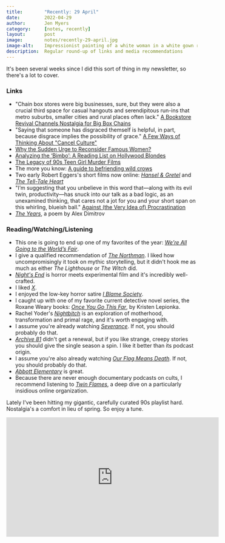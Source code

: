 ```yaml
---
title:        "Recently: 29 April"
date:         2022-04-29
author:       Jen Myers
category:     [notes, recently]
layout:       post
image:        notes/recently-29-april.jpg
image-alt:    Impressionist painting of a white woman in a white gown reading a book while walking down a garden path surrounded by green bushes and yellow flowers
description:  Regular round-up of links and media recommendations
---
```


It's been several weeks since I did this sort of thing in my newsletter, so there's a lot to cover.

### Links

- "Chain box stores were big businesses, sure, but they were also a crucial third space for casual hangouts and serendipitous run-ins that metro suburbs, smaller cities and rural places often lack." [A Bookstore Revival Channels Nostalgia for Big Box Chains](https://www.bloomberg.com/news/features/2022-03-28/bookstores-tap-nostalgia-for-borders-barnes-nobles)
- "Saying that someone has disgraced themself is helpful, in part, because disgrace implies the possibility of grace." [A Few Ways of Thinking About "Cancel Culture"](https://buttondown.email/charliejane/archive/a-few-ways-of-thinking-about-cancel-culture/)
- [Why the Sudden Urge to Reconsider Famous Women?](https://www.nytimes.com/2022/03/31/arts/women-reconsidered-celebrities-90s-noughties.html)
- [Analyzing the ‘Bimbo’: A Reading List on Hollywood Blondes](https://longreads.com/2022/03/31/analyzing-the-bimbo-a-reading-list-on-hollywood-blondes/)
- [The Legacy of 90s Teen Girl Murder Films](https://www.rogerebert.com/features/the-legacy-of-90s-teen-girl-murder-films)
- The more you know: [A guide to befriending wild crows](https://www.avclub.com/crow-friendship-youtube-channel-krari-the-crow-1848686291)
- Two early Robert Eggers's short films now online: [_Hansel & Gretel_](https://www.youtube.com/watch?v=hTOylhcPcoU) and [_The Tell-Tale Heart_](https://www.indiewire.com/2022/04/watch-robert-eggers-short-film-the-tell-tale-heart-1234720459/)
- "I’m suggesting that you unbelieve in this word that—along with its evil twin, productivity—has snuck into our talk as a bad logic, as an unexamined thinking, that cares not a jot for you and your short span on this whirling, blueish ball." [Against (the Very Idea of) Procrastination](https://lithub.com/against-the-very-idea-of-procrastination/)
- [_The Years_](https://www.newyorker.com/magazine/2022/04/25/the-years/amp), a poem by Alex Dimitrov

### Reading/Watching/Listening

- This one is going to end up one of my favorites of the year: [_We’re All Going to the World’s Fair_](https://letterboxd.com/film/were-all-going-to-the-worlds-fair/).
- I give a qualified recommendation of [_The Northman_](https://letterboxd.com/film/the-northman/). I liked how uncompromisingly it took on mythic storytelling, but it didn't hook me as much as either _The Lighthouse_ or _The Witch_ did.
- [_Night's End_](https://letterboxd.com/film/nights-end/) is horror meets experimental film and it's incredibly well-crafted.
- I liked [_X_](https://letterboxd.com/film/x-2022/).
- I enjoyed the low-key horror satire [_I Blame Society_](https://letterboxd.com/film/i-blame-society/).
- I caught up with one of my favorite current detective novel series, the Roxane Weary books: [_Once You Go This Far_](https://app.thestorygraph.com/books/7866a00f-b539-4bbe-919e-19c9d95cfdcf), by Kristen Lepionka.
- Rachel Yoder's [_Nightbitch_](https://app.thestorygraph.com/books/32437a9c-0cf3-4100-837b-9523ad1f3da5) is an exploration of motherhood, transformation and primal rage, and it's worth engaging with.
- I assume you're already watching [_Severance_](https://www.apple.com/tv-pr/originals/severance/). If not, you should probably do that.
- [_Archive 81_](https://www.netflix.com/title/80222802) didn't get a renewal, but if you like strange, creepy stories you should give the single season a spin. I like it better than its podcast origin.
- I assume you're also already watching [_Our Flag Means Death_](https://play.hbomax.com/series/urn:hbo:series:GYf3LzwJV98JifQEAAAAO). If not, you should probably do that.
- [_Abbott Elementary_](https://abc.com/shows/abbott-elementary) is great.
- Because there are never enough documentary podcasts on cults, I recommend listening to [_Twin Flames_](https://wondery.com/shows/twin-flames/), a deep dive on a particularly insidious online organization.

Lately I've been hitting my gigantic, carefully curated 90s playlist hard. Nostalgia's a comfort in lieu of spring. So enjoy a tune.

<div class="youtube-video-container">
  <iframe width="560" height="315" src="https://www.youtube.com/embed/PCsGRCf8T9Y" title="YouTube video player" frameborder="0" allow="accelerometer; autoplay; clipboard-write; encrypted-media; gyroscope; picture-in-picture" allowfullscreen></iframe>
</div>
